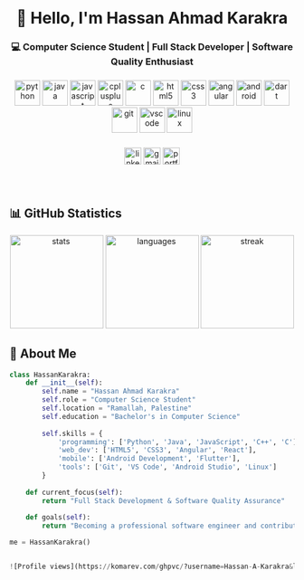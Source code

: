 <br clear="both">

<h1 align="center">👋 Hello, I'm Hassan Ahmad Karakra</h1>
<h3 align="center">💻 Computer Science Student | Full Stack Developer | Software Quality Enthusiast</h3>

###

<div align="center">
  <!-- لغات البرمجة الأساسية -->
  <img src="https://skillicons.dev/icons?i=python" height="45" alt="python" title="Python" />
  <img src="https://skillicons.dev/icons?i=java" height="45" alt="java" title="Java" />
  <img src="https://skillicons.dev/icons?i=javascript" height="45" alt="javascript" title="JavaScript" />
  <img src="https://skillicons.dev/icons?i=cpp" height="45" alt="cplusplus" title="C++" />
  <img src="https://skillicons.dev/icons?i=c" height="45" alt="c" title="C" />
  
  <!-- تطوير الويب -->
  <img src="https://skillicons.dev/icons?i=html" height="45" alt="html5" title="HTML5" />
  <img src="https://skillicons.dev/icons?i=css" height="45" alt="css3" title="CSS3" />
  <img src="https://skillicons.dev/icons?i=angular" height="45" alt="angular" title="Angular" />
  
  <!-- الأدوات والتقنيات -->
  <img src="https://skillicons.dev/icons?i=android" height="45" alt="android" title="Android" />
  <img src="https://skillicons.dev/icons?i=dart" height="45" alt="dart" title="Dart" />
  <img src="https://skillicons.dev/icons?i=git" height="45" alt="git" title="Git" />
  <img src="https://skillicons.dev/icons?i=vscode" height="45" alt="vscode" title="VS Code" />
  <img src="https://skillicons.dev/icons?i=linux" height="45" alt="linux" title="Linux" />
</div>

###

<div align="center">
  <img src="https://img.shields.io/badge/LinkedIn-0077B5?style=for-the-badge&logo=linkedin&logoColor=white" height="30" alt="linkedin" />
  <img src="https://img.shields.io/badge/Gmail-D14836?style=for-the-badge&logo=gmail&logoColor=white" height="30" alt="gmail" />
  <img src="https://img.shields.io/badge/Portfolio-000000?style=for-the-badge&logo=About.me&logoColor=white" height="30" alt="portfolio" />
</div>

###

<br clear="both">

## 📊 GitHub Statistics

<div align="center">
  <img src="https://github-readme-stats.vercel.app/api?username=Hassan-A-Karakra&show_icons=true&theme=radical&hide_border=true" height="165" alt="stats" />
  <img src="https://github-readme-stats.vercel.app/api/top-langs?username=Hassan-A-Karakra&layout=compact&theme=radical&hide_border=true" height="165" alt="languages" />
  <img src="https://streak-stats.demolab.com?user=Hassan-A-Karakra&theme=radical&hide_border=true" height="165" alt="streak" />
</div>

###

## 🚀 About Me

```python
class HassanKarakra:
    def __init__(self):
        self.name = "Hassan Ahmad Karakra"
        self.role = "Computer Science Student"
        self.location = "Ramallah, Palestine"
        self.education = "Bachelor's in Computer Science"
        
        self.skills = {
            'programming': ['Python', 'Java', 'JavaScript', 'C++', 'C'],
            'web_dev': ['HTML5', 'CSS3', 'Angular', 'React'],
            'mobile': ['Android Development', 'Flutter'],
            'tools': ['Git', 'VS Code', 'Android Studio', 'Linux']
        }
    
    def current_focus(self):
        return "Full Stack Development & Software Quality Assurance"
    
    def goals(self):
        return "Becoming a professional software engineer and contributing to open source"

me = HassanKarakra()


![Profile views](https://komarev.com/ghpvc/?username=Hassan-A-Karakra&label=Profile%20views)

